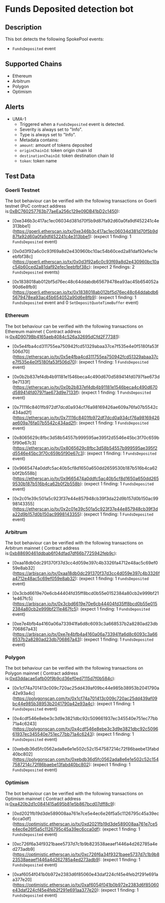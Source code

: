 # Funds Deposited detection bot

## Description

This bot detects the following SpokePool events:
- `FundsDeposited` event

## Supported Chains

- Ethereum
- Arbitrum
- Polygon
- Optimism

## Alerts
- UMA-1
  - Triggered when a `FundsDeposited` event is detected.
  - Severity is always set to "Info".
  - Type is always set to "Info".
  - Metadata contains:
  - `amount`: amount of tokens deposited
  - `originChainId`: token origin chain Id
  - `destinationChainId`: token destination chain Id
  - `token`: token name

## Test Data

### Goerli Testnet
The bot behaviour can be verified with the following transactions on Goerli testnet (PoC contract address is:[0xBC760257763b77aeEa256c129e09DB41bD2c1450](https://goerli.etherscan.io/address/0xBC760257763b77aeEa256c129e09DB41bD2c1450)):

- [0xe346b3c417ac1ec06034d381d70f5b9d87fa92d60a0fa9df452241c4e313bbe1]
(https://goerli.etherscan.io/tx/0xe346b3c417ac1ec06034d381d70f5b9d87fa92d60a0fa9df452241c4e313bbe1): (expect 1 finding: 1 `FundsDeposited` event)

- [0x0d3f92a6c0c93f69a8d2e430960bc10ac54b60ced2a81daf92efec1eebfbf38c]
(https://goerli.etherscan.io/tx/0x0d3f92a6c0c93f69a8d2e430960bc10ac54b60ced2a81daf92efec1eebfbf38c): (expect 2 findings: 2 `FundsDeposited` events)

- [0x1838018ab012bf5d76ec48c64ddabdb65679478ea93ac45b654052a90d6e8fb9]
(https://goerli.etherscan.io/tx/0x1838018ab012bf5d76ec48c64ddabdb65679478ea93ac45b654052a90d6e8fb9): (expect 1 finding: 1 `FundsDeposited` event and 0 `SetDepositQuoteTimeBuffer` event)

### Ethereum
The bot behaviour can be verified with the following transactions on Ethereum mainnet ( Contract address is:[0x4D9079Bb4165aeb4084c526a32695dCfd2F77381](https://etherscan.io/address/0x4D9079Bb4165aeb4084c526a32695dCfd2F77381)):

- [0x5e4fba4cd311755ea750942fcd51329abaa37ce7f535e4e0f5180fa53f506d70]
(https://etherscan.io/tx/0x5e4fba4cd311755ea750942fcd51329abaa37ce7f535e4e0f5180fa53f506d70): (expect 1 finding: 1 `FundsDeposited` event)

- [0x0b2b837ef4db4b91181e1546beca4c490d670d589414fd0797fae673d9e7133f]
(https://etherscan.io/tx/0x0b2b837ef4db4b91181e1546beca4c490d670d589414fd0797fae673d9e7133f): (expect 1 finding: 1 `FundsDeposited` event)

- [0x71116c8401fb972df7dcd0a934cf76a98169426ae609a76fa07b5542c434ad2f]
(https://etherscan.io/tx/0x71116c8401fb972df7dcd0a934cf76a98169426ae609a76fa07b5542c434ad2f): (expect 1 finding: 1 `FundsDeposited` event)

- [0x8065629c8fbc3d58b54557b999595ae395f2d5546e45bc3f70c659b5f90e67c3]
(https://etherscan.io/tx/0x8065629c8fbc3d58b54557b999595ae395f2d5546e45bc3f70c659b5f90e67c3): (expect 1 finding: 1 `FundsDeposited` event)

- [0x9665474a0ddfc5ac40b5cf8d1650a650dd2659530b187b516b4ca62b0f2b558b]
(https://etherscan.io/tx/0x9665474a0ddfc5ac40b5cf8d1650a650dd2659530b187b516b4ca62b0f2b558b): (expect 1 finding: 1 `FundsDeposited` event)

- [0x2c01e39c501a5c923f37e44e857948cb39f3da22d9b157d0b150ac9998143355]
(https://etherscan.io/tx/0x2c01e39c501a5c923f37e44e857948cb39f3da22d9b157d0b150ac9998143355): (expect 1 finding: 1 `FundsDeposited` event)

### Arbitrum

The bot behaviour can be verified with the following transactions on Arbitrum mainnet ( Contract address is:[0xb88690461ddbab6f04dfad7df66b7725942feb9c](https://arbiscan.io/address/0xb88690461ddbab6f04dfad7df66b7725942feb9c)):

- [0xaa18db0dc291370f37d3cc4d059e397c4b3326fa4712e48ac5c69ef059e8ab32]
(https://arbiscan.io/tx/0xaa18db0dc291370f37d3cc4d059e397c4b3326fa4712e48ac5c69ef059e8ab32): (expect 1 finding: 1 `FundsDeposited` event)

- [0x3cbd6619e70e6cb44404fd35ff8bcd0b55e0152384a80cb2e999bf211e467fc5]
(https://arbiscan.io/tx/0x3cbd6619e70e6cb44404fd35ff8bcd0b55e0152384a80cb2e999bf211e467fc5): (expect 1 finding: 1 `FundsDeposited` event)

- [0xe7e4bfb4a4160a06a733941fa6d8c6093c3a668537b2a8280ad23db706867a43]
(https://arbiscan.io/tx/0xe7e4bfb4a4160a06a733941fa6d8c6093c3a668537b2a8280ad23db706867a43): (expect 1 finding: 1 `FundsDeposited` event)

### Polygon

The bot behaviour can be verified with the following transactions on Polygon mainnet ( Contract address is:[0xd3ddacae5afb00f9b9cd36ef0ed7115d7f0b584c](https://polygonscan.com/address/0xd3ddacae5afb00f9b9cd36ef0ed7115d7f0b584c)):

- [0x1cf74a701413c009c720ac25dd439af09bc44e985b38953b2041790a42e93a4c]
(https://polygonscan.com/tx/0x1cf74a701413c009c720ac25dd439af09bc44e985b38953b2041790a42e93a4c): (expect 1 finding: 1 `FundsDeposited` event)

- [0x4cdf546e8ebe3c3d9e3821dbc92c509661937ec345540e751ec77bb71a4c6243]
(https://polygonscan.com/tx/0x4cdf546e8ebe3c3d9e3821dbc92c509661937ec345540e751ec77bb71a4c6243): (expect 1 finding: 1 `FundsDeposited` event)

- [0xebdb36d5fc0562ada8e6e1e502c52c1547587214c72f86baebe13fabd40bc802]
(https://polygonscan.com/tx/0xebdb36d5fc0562ada8e6e1e502c52c1547587214c72f86baebe13fabd40bc802): (expect 1 finding: 1 `FundsDeposited` event)

### Optimism

The bot behaviour can be verified with the following transactions on Optimism mainnet ( Contract address is:[0xa420b2d1c0841415a695b81e5b867bcd07dff8c9](https://optimistic.etherscan.io/address/0xa420b2d1c0841415a695b81e5b867bcd07dff8c9)):

- [0xd2021fb19d3de589008aa761e7ce5e4ec6e26f5a5c1126795c45a39ec6cca0df]
(https://optimistic.etherscan.io/tx/0xd2021fb19d3de589008aa761e7ce5e4ec6e26f5a5c1126795c45a39ec6cca0df): (expect 1 finding: 1 `FundsDeposited` event)

- [0xc726f6a34f9321baee5737d7c1b9b823538aeaef1446a4d262785a4ed273adb9]
(https://optimistic.etherscan.io/tx/0xc726f6a34f9321baee5737d7c1b9b823538aeaef1446a4d262785a4ed273adb9): (expect 1 finding: 1 `FundsDeposited` event)

- [0xaf6054f041b0b972e2383d6f85060e43daf224cf45e4feb2f291e691aa377e20]
(https://optimistic.etherscan.io/tx/0xaf6054f041b0b972e2383d6f85060e43daf224cf45e4feb2f291e691aa377e20): (expect 1 finding: 1 `FundsDeposited` event)
